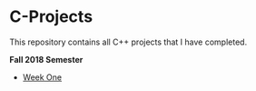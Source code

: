 # C-Projects
This repository contains all C++ projects that I have completed.

**Fall 2018 Semester**
- [Week One](Assignment1.cpp)
